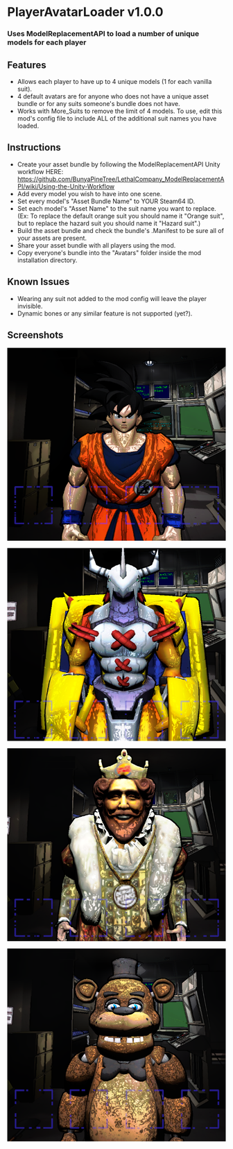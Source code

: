 # PlayerAvatarLoader v1.0.0
### Uses ModelReplacementAPI to load a number of unique models for each player

## Features
- Allows each player to have up to 4 unique models (1 for each vanilla suit).
- 4 default avatars are for anyone who does not have a unique asset bundle or for any suits someone's bundle does not have.
- Works with More_Suits to remove the limit of 4 models. To use, edit this mod's config file to include ALL of the additional suit names you have loaded.

## Instructions
- Create your asset bundle by following the ModelReplacementAPI Unity workflow HERE: https://github.com/BunyaPineTree/LethalCompany_ModelReplacementAPI/wiki/Using-the-Unity-Workflow
- Add every model you wish to have into one scene.
- Set every model's "Asset Bundle Name" to YOUR Steam64 ID.
- Set each model's "Asset Name" to the suit name you want to replace. (Ex: To replace the default orange suit you should name it "Orange suit", but to replace the hazard suit you should name it "Hazard suit".)
- Build the asset bundle and check the bundle's .Manifest to be sure all of your assets are present.
- Share your asset bundle with all players using the mod.
- Copy everyone's bundle into the "Avatars" folder inside the mod installation directory.

## Known Issues
- Wearing any suit not added to the mod config will leave the player invisible.
- Dynamic bones or any similar feature is not supported (yet?).

## Screenshots
![Goku](https://github.com/NotAustinVT/LethalCompany_PlayerAvatarLoader/blob/main/Screenshots/Goku.png?raw=true)

![WarGreymon](https://github.com/NotAustinVT/LethalCompany_PlayerAvatarLoader/blob/main/Screenshots/WarGreymon.png?raw=true)

![Burger King](https://github.com/NotAustinVT/LethalCompany_PlayerAvatarLoader/blob/main/Screenshots/Burger%20King.png?raw=true)

![Freddy](https://github.com/NotAustinVT/LethalCompany_PlayerAvatarLoader/blob/main/Screenshots/Freddy.png?raw=true)
